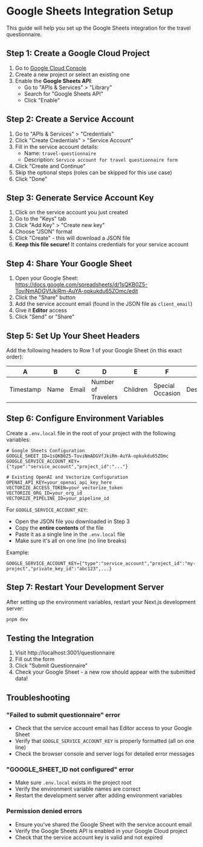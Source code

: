 # Google Sheets Integration Setup

This guide will help you set up the Google Sheets integration for the travel questionnaire.

## Step 1: Create a Google Cloud Project

1. Go to [Google Cloud Console](https://console.cloud.google.com/)
2. Create a new project or select an existing one
3. Enable the **Google Sheets API**:
   - Go to "APIs & Services" > "Library"
   - Search for "Google Sheets API"
   - Click "Enable"

## Step 2: Create a Service Account

1. Go to "APIs & Services" > "Credentials"
2. Click "Create Credentials" > "Service Account"
3. Fill in the service account details:
   - Name: `travel-questionnaire`
   - Description: `Service account for travel questionnaire form`
4. Click "Create and Continue"
5. Skip the optional steps (roles can be skipped for this use case)
6. Click "Done"

## Step 3: Generate Service Account Key

1. Click on the service account you just created
2. Go to the "Keys" tab
3. Click "Add Key" > "Create new key"
4. Choose "JSON" format
5. Click "Create" - this will download a JSON file
6. **Keep this file secure!** It contains credentials for your service account

## Step 4: Share Your Google Sheet

1. Open your Google Sheet: https://docs.google.com/spreadsheets/d/1sQKB0Z5-ToviNmADGVfJkiRm-AuYA-opkukdu65ZOmc/edit
2. Click the "Share" button
3. Add the service account email (found in the JSON file as `client_email`)
4. Give it **Editor** access
5. Click "Send" or "Share"

## Step 5: Set Up Your Sheet Headers

Add the following headers to Row 1 of your Google Sheet (in this exact order):

| A | B | C | D | E | F | G | H | I | J | K | L | M | N | O | P | Q | R | S | T | U | V |
|---|---|---|---|---|---|---|---|---|---|---|---|---|---|---|---|---|---|---|---|---|---|
| Timestamp | Name | Email | Number of Travelers | Children | Special Occasion | Destination | Continent | Need Accommodation | Hotel Price Range | Need Car Rental | Need Flight Help | Departure Airport | Willing Other Airport | Flight Date | Flexible Flight Date | Flight Preference | Need Activities Help | Need Food Help | Total Budget | Days on Land | Travel Date Flexibility |

## Step 6: Configure Environment Variables

Create a `.env.local` file in the root of your project with the following variables:

```env
# Google Sheets Configuration
GOOGLE_SHEET_ID=1sQKB0Z5-ToviNmADGVfJkiRm-AuYA-opkukdu65ZOmc
GOOGLE_SERVICE_ACCOUNT_KEY={"type":"service_account","project_id":"..."}

# Existing OpenAI and Vectorize Configuration
OPENAI_API_KEY=your_openai_api_key_here
VECTORIZE_ACCESS_TOKEN=your_vectorize_token
VECTORIZE_ORG_ID=your_org_id
VECTORIZE_PIPELINE_ID=your_pipeline_id
```

For `GOOGLE_SERVICE_ACCOUNT_KEY`:
- Open the JSON file you downloaded in Step 3
- Copy the **entire contents** of the file
- Paste it as a single line in the `.env.local` file
- Make sure it's all on one line (no line breaks)

Example:
```env
GOOGLE_SERVICE_ACCOUNT_KEY={"type":"service_account","project_id":"my-project","private_key_id":"abc123",...}
```

## Step 7: Restart Your Development Server

After setting up the environment variables, restart your Next.js development server:

```bash
pnpm dev
```

## Testing the Integration

1. Visit http://localhost:3001/questionnaire
2. Fill out the form
3. Click "Submit Questionnaire"
4. Check your Google Sheet - a new row should appear with the submitted data!

## Troubleshooting

### "Failed to submit questionnaire" error
- Check that the service account email has Editor access to your Google Sheet
- Verify that `GOOGLE_SERVICE_ACCOUNT_KEY` is properly formatted (all on one line)
- Check the browser console and server logs for detailed error messages

### "GOOGLE_SHEET_ID not configured" error
- Make sure `.env.local` exists in the project root
- Verify the environment variable names are correct
- Restart the development server after adding environment variables

### Permission denied errors
- Ensure you've shared the Google Sheet with the service account email
- Verify the Google Sheets API is enabled in your Google Cloud project
- Check that the service account key is valid and not expired

